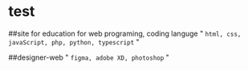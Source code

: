 # test


##site for education for web programing,
coding languge " `html, css, javaScript, php, python, typescript` "

##designer-web " `figma, adobe XD, photoshop` "
